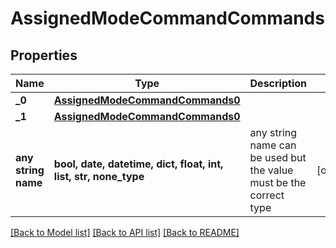 # AssignedModeCommandCommands


## Properties
Name | Type | Description | Notes
------------ | ------------- | ------------- | -------------
**_0** | [**AssignedModeCommandCommands0**](AssignedModeCommandCommands0.md) |  | 
**_1** | [**AssignedModeCommandCommands0**](AssignedModeCommandCommands0.md) |  | 
**any string name** | **bool, date, datetime, dict, float, int, list, str, none_type** | any string name can be used but the value must be the correct type | [optional]

[[Back to Model list]](../README.md#documentation-for-models) [[Back to API list]](../README.md#documentation-for-api-endpoints) [[Back to README]](../README.md)


